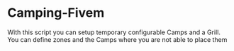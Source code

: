 # Camping-Fivem
With this script you can setup temporary configurable Camps and a Grill. You can define zones and the Camps where you are not able to place them
